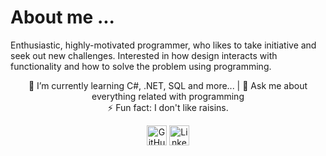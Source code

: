 <body>
  <h1>About me ...</h1>
  <p>Enthusiastic, highly-motivated programmer, who likes to take initiative and seek out new challenges. Interested in how design interacts with functionality and how to solve the problem using programming.</p>
<p align = "center">
🌱 I’m currently learning C#, .NET, SQL and more... | 💬 Ask me about everything related with programming <br> ⚡ Fun fact: I don't like raisins.</p>
  <p align="center">
  <a href="https://github.com/norak22"><img alt="GitHub" title="GitHub" height="32" width="32" src="https://raw.githubusercontent.com/peterthehan/peterthehan/master/assets/github.svg"></a>
  <a href="https://www.linkedin.com/in/nora-kalva/"><img alt="LinkedIn" title="LinkedIn" height="32" width="32" src="https://raw.githubusercontent.com/peterthehan/peterthehan/master/assets/linkedin.svg"></a>
</p>

</body>
</html>
